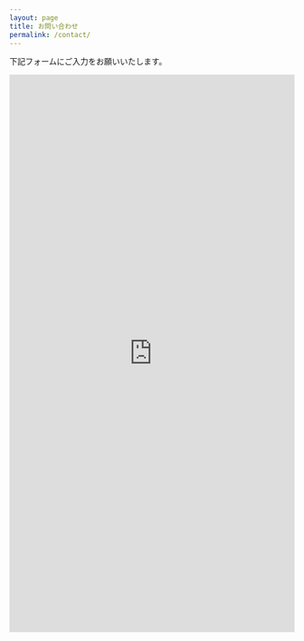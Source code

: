 ```yaml
---
layout: page
title: お問い合わせ
permalink: /contact/
---
```


下記フォームにご入力をお願いいたします。

<iframe src="https://docs.google.com/forms/d/e/1FAIpQLScOvVQuMVfDLRzLdnZ9rn_oCbx5e7yPCbhA3GYHpVahfNxpmg/viewform?embedded=true" width="100%" height="984" frameborder="0" marginheight="0" marginwidth="0">読み込んでいます...</iframe>
